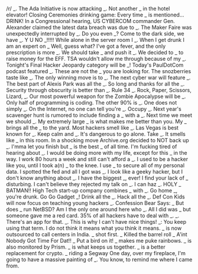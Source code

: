 /r/ _.
The Ada Initiative is now attacking _.
Not another _ in the hotel elevator!
Closing Ceremonies drinking game: Every time _ is mentioned... DRINK!
In a Congressional hearing, US CYBERCOM commander Gen. Alexander claimed the latest data breach was due to _.
The Maker Faire was unexpectedly interrupted by _.
Do you even _?
Come to the dark side, we have _.
Y U NO _!!!!!
While alone in the server room I _.
When I get drunk I am an expert on _
Well, guess what? I’ve got a fever, and the only prescription is more _.
We should take _ and push it _.
We decided to _ to raise money for the EFF.
TSA wouldn't allow me through because of my _.
Tonight's Final Hacker Jeopardy category will be _!
Today's PaulDotCom podcast featured _.
These are not the _ you are looking for.
The snozberries taste like _.
The only winning move is to _.
The next cyber war will feature _.
The best part of Alexis Park was all the _.
So long and thanks for all the _.
Security through obscurity is better than _.
Rule 34 _.
Rock, Paper, Scissors, Lizard, _.
Our most powerful weapon for the Zombie Apocalypse will be _.
Only half of programming is coding. The other 90% is _.
One does not simply _.
On the Internet, no one can tell you're _.
Occupy _.
Next year's scavenger hunt is rumored to include finding a _ with a _.
Next time we meet we should _.
My extremely large _ is what makes me better than you.
My _ brings all the _ to the yard.
Most hackers smell like _.
Las Vegas is best known for _.
Keep calm and _.
It's dangerous to go alone. Take _.
It smells like _ in this room.
In a shocking move Archive.org decided to NOT back up _.
I'mma let you finish but _ is the best _ of all time.
I'm fucking tired of hearing about _.
I would be doing more with my life, except for this _ in the way.
I work 80 hours a week and still can't afford a _.
I used to be a hacker like you, until I took a(n) _ to the knee.
I use _ to secure all of my personal data.
I spotted the fed and all I got was _.
I look like a geeky hacker, but I don't know anything about _.
I have the biggest _, ever!
I find your lack of _ disturbing.
I can't believe they rejected my talk on _.
I can haz _.
HOLY _ BATMAN!!
High Tech start-up company combines _ with _.
Go home _, you're drunk.
Go Go Gadget _!
Drink all the _. Hack all the _.
Def Con Kids will now focus on teaching young hackers _.
Confession Bear Says: _
But does _ run NetBSD?
Am I the only one around here who _.
All I did was _ but someone gave me a red card.
35% of all hackers have to deal with _.
_. There's an app for that.
_. This is why I can't have nice things!
_: You keep using that term. I do not think it means what you think it means.
_ is now outsourced to call centers in India.
_ shot first.
_ Killed the barrel roll
_ A'int Nobody Got Time For Dat!!
_ Put a bird on it!
_ makes me puke rainbows.
_ is also monitored by Prism.
_ is what keeps us together.
_ is a better replacement for crypto.
_ riding a Segway
One day, over my fireplace, I'm going to have a massive painting of _. You know, to remind me where I came from.